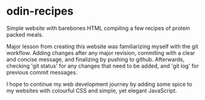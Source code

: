 # odin-recipes
Simple website with barebones HTML compiling a few recipes of protein packed meals.

Major lesson from creating this website was familiarizing myself with the git workflow.
Adding changes after any major revision, commiting with a clear and concise message, and finalizing by pushing to github.
Afterwards, checking 'git status' for any changes that need to be added, and 'git log' for previous commit messages.

I hope to continue my web development journey by adding some spice to my websites with colourful CSS and simple, yet elegant JavaScript.
